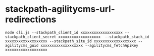 # stackpath-agilitycms-url-redirections

```
node cli.js --stackpath_client_id xxxxxxxxxxxxxxxxxxx --stackpath_client_secret xxxxxxxxxxxxxxxxxxx  --stackpath_stack_id xxxxxxxxxxxxxxxxxxx --stackpath_site_id xxxxxxxxxxxxxxxxxxx --agilitycms_guid xxxxxxxxxxxxxxxxxxx --agilitycms_fetchApiKey xxxxxxxxxxxxxxxxxxx
```